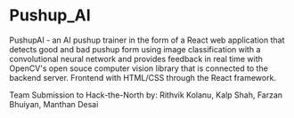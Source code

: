 # Pushup_AI
PushupAI - an AI pushup trainer in the form of a React web application that detects good and bad pushup form using image classification with a 
convolutional neural network and provides feedback in real time with OpenCV's open souce computer vision library that is connected to the backend server. 
Frontend with HTML/CSS through the React framework.

Team Submission to Hack-the-North by: Rithvik Kolanu, Kalp Shah, Farzan Bhuiyan, Manthan Desai 

